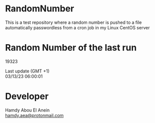 # RandomNumber    
This is a test repository where a random number is pushed to a file automatically passwordless from a cron job in my Linux CentOS server    
# Random Number of the last run   
19323
      
Last update (GMT +1)    
03/13/23 06:00:01
# Developer    
Hamdy Abou El Anein   
hamdy.aea@protonmail.com
